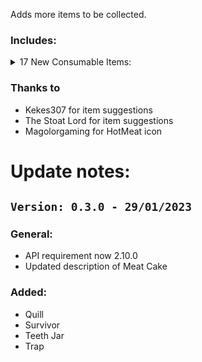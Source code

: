 Adds more items to be collected.

### Includes:

<details>
<summary>17 New Consumable Items:
</summary>

|Name|Description|Randomly Given|Power Level|Available In Regions|
|:-|:-|:-|:-|:-|
|All Brittle|All cards on the board gain Brittle|Yes|1|All|
|All Sharp|All cards on the board gain Sharp|Yes|1|All|
|All Split Strike|All cards on the board gain Split Strike|Yes|1|All|
|Bait Bucket|Places Bait Buckets on all empty spaces. The smell is overwhelming.|Yes|1|All|
|Camera|Take a picture of a card on the board and add it to your deck|Yes|1|All|
|Card Pack|Adds 5 random cards to your hand.|Yes|1|All|
|Hot Meat|Using this item at the campfire will save your card from being destroyed for a single turn.|Yes|1|All|
|Meat Cake|Lights a candle if you have lost a round|Yes|1|All|
|Mrs. Bomb's Remote|Places Explode Bots on all empty spaces. Pretty annoying honestly.|Yes|1|All|
|Mycologist Saw|Combine 2 cards on your side of the board to become one.|Yes|1|All|
|No Waterbourne|All my cards on the board with Submerge are revealed and the sigil removed|Yes|1|All|
|Pick Axe|All my cards on the board are replaced with a gold nugget|Yes|1|All|
|Quill|Returns the last friendly card that perished card to your hand|Yes|1|All|
|Shuffle Sigils|All sigils on the board are removed and added to a random card|Yes|1|All|
|Survivor|Choose a card on the board to have a chance to either be destroyed or buffed.|Yes|1|All|
|Teeth Jar|Adds 10 teeth to your currency bowl. Does not get added to your scales|Yes|1|All|
|Trap|Adds a rabbit and pelts to your hand.|Yes|1|All|
</details>


### Thanks to
- Kekes307 for item suggestions
- The Stoat Lord for item suggestions
- Magolorgaming for HotMeat icon


# Update notes:

## `Version: 0.3.0 - 29/01/2023`
### General:
- API requirement now 2.10.0
- Updated description of Meat Cake

### Added:
- Quill
- Survivor
- Teeth Jar
- Trap
